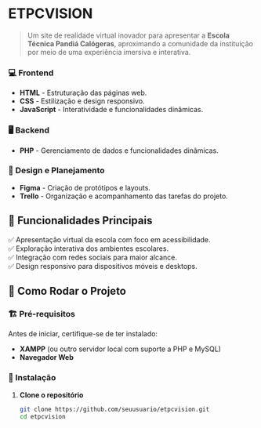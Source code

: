 # ETPCVISION

> Um site de realidade virtual inovador para apresentar a **Escola Técnica Pandiá Calógeras**, aproximando a comunidade da instituição por meio de uma experiência imersiva e interativa.

### 💻 Frontend
- **HTML** - Estruturação das páginas web.
- **CSS** - Estilização e design responsivo.
- **JavaScript** - Interatividade e funcionalidades dinâmicas.

### 🖥️ Backend
- **PHP** - Gerenciamento de dados e funcionalidades dinâmicas.

### 🎨 Design e Planejamento
- **Figma** - Criação de protótipos e layouts.
- **Trello** - Organização e acompanhamento das tarefas do projeto.

## 🚀 Funcionalidades Principais
✅ Apresentação virtual da escola com foco em acessibilidade.  
✅ Exploração interativa dos ambientes escolares.  
✅ Integração com redes sociais para maior alcance.  
✅ Design responsivo para dispositivos móveis e desktops.  

## 🎯 Como Rodar o Projeto

### 🏗️ Pré-requisitos
Antes de iniciar, certifique-se de ter instalado:
- **XAMPP** (ou outro servidor local com suporte a PHP e MySQL)
- **Navegador Web**

### 🔧 Instalação
1. **Clone o repositório**
   ```sh
   git clone https://github.com/seuusuario/etpcvision.git
   cd etpcvision
